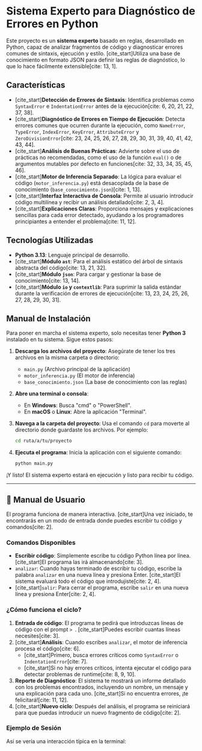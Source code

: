 # Sistema Experto para Diagnóstico de Errores en Python

Este proyecto es un **sistema experto** basado en reglas, desarrollado en Python, capaz de analizar fragmentos de código y diagnosticar errores comunes de sintaxis, ejecución y estilo. [cite_start]Utiliza una base de conocimiento en formato JSON para definir las reglas de diagnóstico, lo que lo hace fácilmente extensible[cite: 13, 1].

##  Características

* [cite_start]**Detección de Errores de Sintaxis**: Identifica problemas como `SyntaxError` e `IndentationError` antes de la ejecución[cite: 6, 20, 21, 22, 37, 38].
* [cite_start]**Diagnóstico de Errores en Tiempo de Ejecución**: Detecta errores comunes que ocurren durante la ejecución, como `NameError`, `TypeError`, `IndexError`, `KeyError`, `AttributeError` y `ZeroDivisionError`[cite: 23, 24, 25, 26, 27, 28, 29, 30, 31, 39, 40, 41, 42, 43, 44].
* [cite_start]**Análisis de Buenas Prácticas**: Advierte sobre el uso de prácticas no recomendadas, como el uso de la función `eval()` o de argumentos mutables por defecto en funciones[cite: 32, 33, 34, 35, 45, 46].
* [cite_start]**Motor de Inferencia Separado**: La lógica para evaluar el código (`motor_inferencia.py`) está desacoplada de la base de conocimiento (`base_conocimiento.json`)[cite: 1, 13].
* [cite_start]**Interfaz Interactiva de Consola**: Permite al usuario introducir código multilínea y recibir un análisis detallado[cite: 2, 3, 4].
* [cite_start]**Explicaciones Claras**: Proporciona mensajes y explicaciones sencillas para cada error detectado, ayudando a los programadores principiantes a entender el problema[cite: 11, 12].

##  Tecnologías Utilizadas

* **Python 3.13**: Lenguaje principal de desarrollo.
* [cite_start]**Módulo `ast`**: Para el análisis estático del árbol de sintaxis abstracta del código[cite: 13, 21, 32].
* [cite_start]**Módulo `json`**: Para cargar y gestionar la base de conocimiento[cite: 13, 14].
* [cite_start]**Módulo `io` y `contextlib`**: Para suprimir la salida estándar durante la verificación de errores de ejecución[cite: 13, 23, 24, 25, 26, 27, 28, 29, 30, 31].



##  Manual de Instalación

Para poner en marcha el sistema experto, solo necesitas tener **Python 3** instalado en tu sistema. Sigue estos pasos:

1.  **Descarga los archivos del proyecto**: Asegúrate de tener los tres archivos en la misma carpeta o directorio:
    * `main.py` (Archivo principal de la aplicación)
    * `motor_inferencia.py` (El motor de inferencia)
    * `base_conocimiento.json` (La base de conocimiento con las reglas)

2.  **Abre una terminal o consola**:
    * En **Windows**: Busca "cmd" o "PowerShell".
    * En **macOS** o **Linux**: Abre la aplicación "Terminal".

3.  **Navega a la carpeta del proyecto**: Usa el comando `cd` para moverte al directorio donde guardaste los archivos. Por ejemplo:
    ```sh
    cd ruta/a/tu/proyecto
    ```

4.  **Ejecuta el programa**: Inicia la aplicación con el siguiente comando:
    ```sh
    python main.py
    ```
¡Y listo! El sistema experto estará en ejecución y listo para recibir tu código.

---

## 📖 Manual de Usuario

El programa funciona de manera interactiva. [cite_start]Una vez iniciado, te encontrarás en un modo de entrada donde puedes escribir tu código y comandos[cite: 2].

### Comandos Disponibles

* **Escribir código**: Simplemente escribe tu código Python línea por línea. [cite_start]El programa las irá almacenando[cite: 3].
* `analizar`: Cuando hayas terminado de escribir tu código, escribe la palabra `analizar` en una nueva línea y presiona Enter. [cite_start]El sistema evaluará todo el código que introdujiste[cite: 2, 4].
* [cite_start]`salir`: Para cerrar el programa, escribe `salir` en una nueva línea y presiona Enter[cite: 2, 4].

### ¿Cómo funciona el ciclo?

1.  **Entrada de código**: El programa te pedirá que introduzcas líneas de código con el prompt `> `. [cite_start]Puedes escribir cuantas líneas necesites[cite: 3].
2.  [cite_start]**Análisis**: Cuando escribes `analizar`, el motor de inferencia procesa el código[cite: 6].
    * [cite_start]Primero, busca errores críticos como `SyntaxError` o `IndentationError`[cite: 7].
    * [cite_start]Si no hay errores críticos, intenta ejecutar el código para detectar problemas de runtime[cite: 8, 9, 10].
3.  **Reporte de Diagnóstico**: El sistema te mostrará un informe detallado con los problemas encontrados, incluyendo un nombre, un mensaje y una explicación para cada uno. [cite_start]Si no encuentra errores, ¡te felicitará![cite: 11, 12].
4.  [cite_start]**Nuevo ciclo**: Después del análisis, el programa se reiniciará para que puedas introducir un nuevo fragmento de código[cite: 2].

### Ejemplo de Sesión

Así se vería una interacción típica en la terminal:
